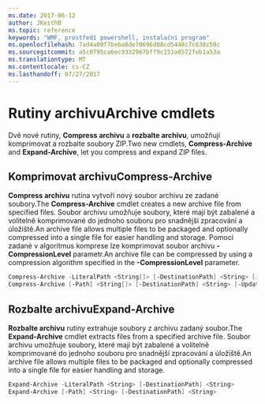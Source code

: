 ```yaml
---
ms.date: 2017-06-12
author: JKeithB
ms.topic: reference
keywords: "WMF, prostředí powershell, instalační program"
ms.openlocfilehash: 7ad4a00f7beba0de70696d88cd5448c7c638c50c
ms.sourcegitcommit: a5c0795ca6ec9332967bff9c151a8572feb1a53a
ms.translationtype: MT
ms.contentlocale: cs-CZ
ms.lasthandoff: 07/27/2017
---
```

# <a name="archive-cmdlets"></a><span data-ttu-id="5d01f-102">Rutiny archivu</span><span class="sxs-lookup"><span data-stu-id="5d01f-102">Archive cmdlets</span></span>

<span data-ttu-id="5d01f-103">Dvě nové rutiny, **Compress archivu** a **rozbalte archivu**, umožňují komprimovat a rozbalte soubory ZIP.</span><span class="sxs-lookup"><span data-stu-id="5d01f-103">Two new cmdlets, **Compress-Archive** and **Expand-Archive**, let you compress and expand ZIP files.</span></span>

## <a name="compress-archive"></a><span data-ttu-id="5d01f-104">Komprimovat archivu</span><span class="sxs-lookup"><span data-stu-id="5d01f-104">Compress-Archive</span></span>
<span data-ttu-id="5d01f-105">**Compress archivu** rutina vytvoří nový soubor archivu ze zadané soubory.</span><span class="sxs-lookup"><span data-stu-id="5d01f-105">The **Compress-Archive** cmdlet creates a new archive file from specified files.</span></span> <span data-ttu-id="5d01f-106">Soubor archivu umožňuje soubory, které mají být zabalené a volitelně komprimované do jednoho souboru pro snadnější zpracování a úložiště.</span><span class="sxs-lookup"><span data-stu-id="5d01f-106">An archive file allows multiple files to be packaged and optionally compressed into a single file for easier handling and storage.</span></span> <span data-ttu-id="5d01f-107">Pomocí zadané v algoritmus komprese lze komprimovat soubor archivu **- CompressionLevel** parametr.</span><span class="sxs-lookup"><span data-stu-id="5d01f-107">An archive file can be compressed by using a compression algorithm specified in the **-CompressionLevel** parameter.</span></span>
```powershell
Compress-Archive -LiteralPath <String[]> [-DestinationPath] <String> [-Update] [-CompressionLevel <Microsoft.PowerShell.Commands.CompressionLevel>] 
Compress-Archive [-Path] <String[]> [-DestinationPath] <String> [-Update] [-CompressionLevel <Microsoft.PowerShell.Commands.CompressionLevel>]
```

## <a name="expand-archive"></a><span data-ttu-id="5d01f-108">Rozbalte archivu</span><span class="sxs-lookup"><span data-stu-id="5d01f-108">Expand-Archive</span></span>
<span data-ttu-id="5d01f-109">**Rozbalte archivu** rutiny extrahuje soubory z archivu zadaný soubor.</span><span class="sxs-lookup"><span data-stu-id="5d01f-109">The **Expand-Archive** cmdlet extracts files from a specified archive file.</span></span> <span data-ttu-id="5d01f-110">Soubor archivu umožňuje soubory, které mají být zabalené a volitelně komprimované do jednoho souboru pro snadnější zpracování a úložiště.</span><span class="sxs-lookup"><span data-stu-id="5d01f-110">An archive file allows multiple files to be packaged and optionally compressed into a single file for easier handling and storage.</span></span>
```powershell
Expand-Archive -LiteralPath <String> [-DestinationPath] <String>
Expand-Archive [-Path] <String> [-DestinationPath] <String>
```

